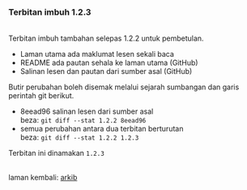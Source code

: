 ### Terbitan imbuh 1.2.3

&nbsp;  
Terbitan imbuh tambahan selepas 1.2.2 untuk pembetulan.

- Laman utama ada maklumat lesen sekali baca
- README ada pautan sehala ke laman utama (GitHub)
- Salinan lesen dan pautan dari sumber asal (GitHub)

Butir perubahan boleh disemak melalui sejarah sumbangan
dan garis perintah git berikut.

- 8eead96 salinan lesen dari sumber asal  
beza: `git diff --stat 1.2.2 8eead96`
- semua perubahan antara dua terbitan berturutan  
beza: `git diff --stat 1.2.2 1.2.3`

Terbitan ini dinamakan `1.2.3`

&nbsp;  
laman kembali: [arkib][0]

  [0]: ../index.md
